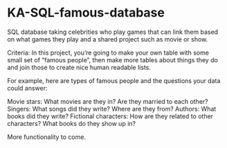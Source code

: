 # KA-SQL-famous-database

SQL database taking celebrities who play games that can link them based on what games they play and 
a shared project such as movie or show.

Criteria:
In this project, you’re going to make your own table with some small set of “famous people”, 
then make more tables about things they do and join those to create nice human readable lists.

For example, here are types of famous people and the questions your data could answer:

Movie stars: What movies are they in? Are they married to each other?
Singers: What songs did they write? Where are they from?
Authors: What books did they write?
Fictional characters: How are they related to other characters? What books do they show up in?

More functionality to come.
